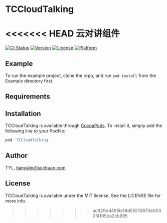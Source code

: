 # TCCloudTalking

<<<<<<< HEAD
云对讲组件
=======
[![CI Status](https://img.shields.io/travis/TYL/TCCloudTalking.svg?style=flat)](https://travis-ci.org/TYL/TCCloudTalking)
[![Version](https://img.shields.io/cocoapods/v/TCCloudTalking.svg?style=flat)](https://cocoapods.org/pods/TCCloudTalking)
[![License](https://img.shields.io/cocoapods/l/TCCloudTalking.svg?style=flat)](https://cocoapods.org/pods/TCCloudTalking)
[![Platform](https://img.shields.io/cocoapods/p/TCCloudTalking.svg?style=flat)](https://cocoapods.org/pods/TCCloudTalking)

## Example

To run the example project, clone the repo, and run `pod install` from the Example directory first.

## Requirements

## Installation

TCCloudTalking is available through [CocoaPods](https://cocoapods.org). To install
it, simply add the following line to your Podfile:

```ruby
pod 'TCCloudTalking'
```

## Author

TYL, tianyalin@taichuan.com

## License

TCCloudTalking is available under the MIT license. See the LICENSE file for more info.
>>>>>>> ac629bd495b38d55510870e0030f4105ba2cb995
